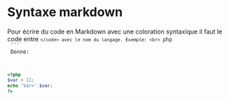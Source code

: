 # Syntaxe markdown

Pour écrire du code en Markdown avec une coloration syntaxique il faut le code entre <code>```</code> avec le nom du langage.
Exemple: <br>
    ```php
    <?php
    $var = 12;
    echo 'Var='.$var;
    ?>
    ```
<br>
Donne:
<br>
```php
<?php
$var = 12;
echo 'Var='.$var;
?>
```